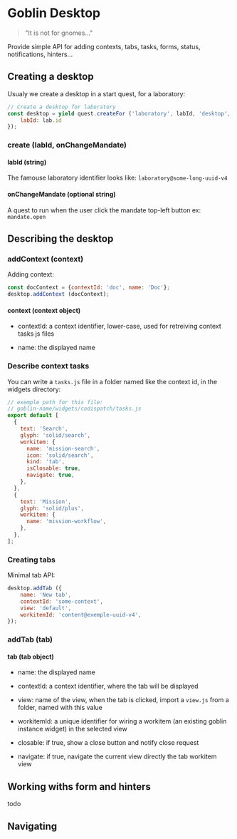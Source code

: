 
# Goblin Desktop

> "It is not for gnomes..."

Provide simple API for adding contexts, tabs, tasks, forms, status,
notifications, hinters...

## Creating a desktop

Usualy we create a desktop in a start quest, for a laboratory:

```js
// Create a desktop for laboratory
const desktop = yield quest.createFor ('laboratory', labId, 'desktop', {
    labId: lab.id
});
```

### create (labId, onChangeMandate)

#### labId (string)

The famouse laboratory identifier looks like: `laboratory@some-long-uuid-v4`

#### onChangeMandate (optional string)

A quest to run when the user click the mandate top-left button ex:
`mandate.open`

## Describing the desktop

### addContext (context)

Adding context:
```js
const docContext = {contextId: 'doc', name: 'Doc'};
desktop.addContext (docContext);
```

#### context (context object)

- contextId: a context identifier, lower-case, used
for retreiving context tasks js files

- name: the displayed name

### Describe context tasks

You can write a `tasks.js` file in a folder named like the context id, in the
widgets directory:

```js
// exemple path for this file:
// goblin-name/widgets/codispatch/tasks.js
export default [
  {
    text: 'Search',
    glyph: 'solid/search',
    workitem: {
      name: 'mission-search',
      icon: 'solid/search',
      kind: 'tab',
      isClosable: true,
      navigate: true,
    },
  },
  {
    text: 'Mission',
    glyph: 'solid/plus',
    workitem: {
      name: 'mission-workflow',
    },
  },
];
```

### Creating tabs

Minimal tab API:

```js
desktop.addTab ({
    name: 'New tab',
    contextId: 'some-context',
    view: 'default',
    workitemId: 'content@exemple-uuid-v4',
});
```
### addTab (tab)

#### tab (tab object)

- name: the displayed name

- contextId: a context identifier, where the tab will be displayed

- view: name of the view, when the tab is clicked, import a `view.js` from a
  folder, named with this value

- workitemId: a unique identifier for wiring a workitem (an existing goblin
  instance widget) in the selected view

- closable: if true, show a close button and notify close request

- navigate: if true, navigate the current view directly the tab workitem view

## Working withs form and hinters

todo


## Navigating


